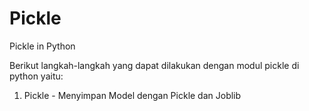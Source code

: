 # Pickle
Pickle in Python

Berikut langkah-langkah yang dapat dilakukan dengan modul pickle di python yaitu:

1. Pickle - Menyimpan Model dengan Pickle dan Joblib
